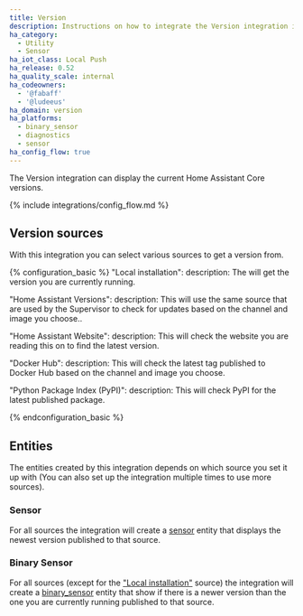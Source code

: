 ```yaml
---
title: Version
description: Instructions on how to integrate the Version integration into Home Assistant.
ha_category:
  - Utility
  - Sensor
ha_iot_class: Local Push
ha_release: 0.52
ha_quality_scale: internal
ha_codeowners:
  - '@fabaff'
  - '@ludeeus'
ha_domain: version
ha_platforms:
  - binary_sensor
  - diagnostics
  - sensor
ha_config_flow: true
---
```


The Version integration can display the current Home Assistant Core versions.

{% include integrations/config_flow.md %}

## Version sources

With this integration you can select various sources to get a version from.

{% configuration_basic %}
  "Local installation":
    description: The will get the version you are currently running.

  "Home Assistant Versions":
    description: This will use the same source that are used by the Supervisor to check for updates based on the channel and image you choose..

  "Home Assistant Website":
    description: This will check the website you are reading this on to find the latest version.

  "Docker Hub":
    description: This will check the latest tag published to Docker Hub based on the channel and image you choose.

  "Python Package Index (PyPI)":
    description: This will check PyPI for the latest published package.

{% endconfiguration_basic %}

## Entities

The entities created by this integration depends on which source you set it up with (You can also set up the integration multiple times to use more sources).

### Sensor

For all sources the integration will create a [sensor](/integrations/sensor) entity that displays the newest version published to that source.

### Binary Sensor

For all sources (except for the ["Local installation"](#local-installation) source) the integration will create a [binary_sensor](/integrations/binary_sensor) entity that show if there is a newer version than the one you are currently running published to that source.
